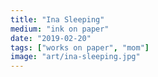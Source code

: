```yaml
---
title: "Ina Sleeping"
medium: "ink on paper"
date: "2019-02-20"
tags: ["works on paper", "mom"]
image: "art/ina-sleeping.jpg"
---
```

